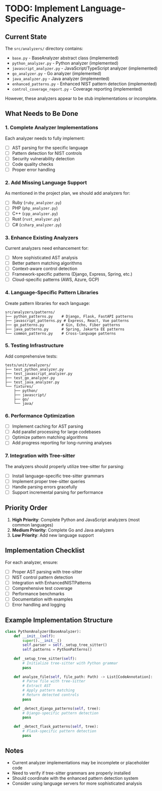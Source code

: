 # TODO: Implement Language-Specific Analyzers

## Current State

The `src/analyzers/` directory contains:
- `base.py` - BaseAnalyzer abstract class (implemented)
- `python_analyzer.py` - Python analyzer (implemented)
- `javascript_analyzer.py` - JavaScript/TypeScript analyzer (implemented)
- `go_analyzer.py` - Go analyzer (implemented)
- `java_analyzer.py` - Java analyzer (implemented)
- `enhanced_patterns.py` - Enhanced NIST pattern detection (implemented)
- `control_coverage_report.py` - Coverage reporting (implemented)

However, these analyzers appear to be stub implementations or incomplete.

## What Needs to Be Done

### 1. Complete Analyzer Implementations

Each analyzer needs to fully implement:
- [ ] AST parsing for the specific language
- [ ] Pattern detection for NIST controls
- [ ] Security vulnerability detection
- [ ] Code quality checks
- [ ] Proper error handling

### 2. Add Missing Language Support

As mentioned in the project plan, we should add analyzers for:
- [ ] Ruby (`ruby_analyzer.py`)
- [ ] PHP (`php_analyzer.py`)
- [ ] C++ (`cpp_analyzer.py`)
- [ ] Rust (`rust_analyzer.py`)
- [ ] C# (`csharp_analyzer.py`)

### 3. Enhance Existing Analyzers

Current analyzers need enhancement for:
- [ ] More sophisticated AST analysis
- [ ] Better pattern matching algorithms
- [ ] Context-aware control detection
- [ ] Framework-specific patterns (Django, Express, Spring, etc.)
- [ ] Cloud-specific patterns (AWS, Azure, GCP)

### 4. Language-Specific Pattern Libraries

Create pattern libraries for each language:
```
src/analyzers/patterns/
├── python_patterns.py    # Django, Flask, FastAPI patterns
├── javascript_patterns.py # Express, React, Vue patterns
├── go_patterns.py        # Gin, Echo, Fiber patterns
├── java_patterns.py      # Spring, Jakarta EE patterns
└── common_patterns.py    # Cross-language patterns
```

### 5. Testing Infrastructure

Add comprehensive tests:
```
tests/unit/analyzers/
├── test_python_analyzer.py
├── test_javascript_analyzer.py
├── test_go_analyzer.py
├── test_java_analyzer.py
└── fixtures/
    ├── python/
    ├── javascript/
    ├── go/
    └── java/
```

### 6. Performance Optimization

- [ ] Implement caching for AST parsing
- [ ] Add parallel processing for large codebases
- [ ] Optimize pattern matching algorithms
- [ ] Add progress reporting for long-running analyses

### 7. Integration with Tree-sitter

The analyzers should properly utilize tree-sitter for parsing:
- [ ] Install language-specific tree-sitter grammars
- [ ] Implement proper tree-sitter queries
- [ ] Handle parsing errors gracefully
- [ ] Support incremental parsing for performance

## Priority Order

1. **High Priority**: Complete Python and JavaScript analyzers (most common languages)
2. **Medium Priority**: Complete Go and Java analyzers
3. **Low Priority**: Add new language support

## Implementation Checklist

For each analyzer, ensure:
- [ ] Proper AST parsing with tree-sitter
- [ ] NIST control pattern detection
- [ ] Integration with EnhancedNISTPatterns
- [ ] Comprehensive test coverage
- [ ] Performance benchmarks
- [ ] Documentation with examples
- [ ] Error handling and logging

## Example Implementation Structure

```python
class PythonAnalyzer(BaseAnalyzer):
    def __init__(self):
        super().__init__()
        self.parser = self._setup_tree_sitter()
        self.patterns = PythonPatterns()
        
    def _setup_tree_sitter(self):
        # Initialize tree-sitter with Python grammar
        pass
        
    def analyze_file(self, file_path: Path) -> List[CodeAnnotation]:
        # Parse file with tree-sitter
        # Extract AST
        # Apply pattern matching
        # Return detected controls
        pass
        
    def _detect_django_patterns(self, tree):
        # Django-specific pattern detection
        pass
        
    def _detect_flask_patterns(self, tree):
        # Flask-specific pattern detection
        pass
```

## Notes

- Current analyzer implementations may be incomplete or placeholder code
- Need to verify if tree-sitter grammars are properly installed
- Should coordinate with the enhanced pattern detection system
- Consider using language servers for more sophisticated analysis